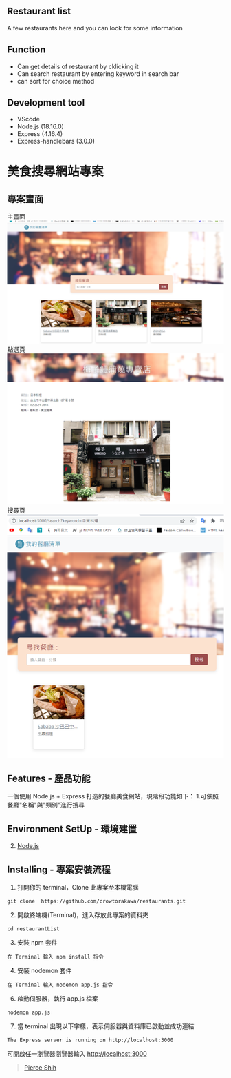Restaurant list
--
A few restaurants here and you can look for some information

Function 
--
* Can get details of restaurant by cklicking it
* Can search restaurant by entering keyword in search bar
* can sort for choice method


Development tool
--
* VScode
* Node.js (18.16.0)
* Express (4.16.4)
* Express-handlebars (3.0.0)

# 美食搜尋網站專案

## 專案畫面
主畫面
![image](/%E8%8F%9C%E5%96%AE%E9%A6%96%E9%A0%81.png)
點選頁
![image](/%E9%BB%9E%E9%81%B8%E9%A0%81.png)
搜尋頁
![image](/%E6%90%9C%E5%B0%8B%E9%A0%81.png)

## Features - 產品功能

一個使用 Node.js + Express 打造的餐廳美食網站，現階段功能如下：
    1.可依照餐廳"名稱"與"類別"進行搜尋


## Environment SetUp - 環境建置

2. [Node.js](https://nodejs.org/en/)

## Installing - 專案安裝流程

1. 打開你的 terminal，Clone 此專案至本機電腦

```
git clone  https://github.com/crowtorakawa/restaurants.git
```

2. 開啟終端機(Terminal)，進入存放此專案的資料夾

```
cd restaurantList
```

3. 安裝 npm 套件

```
在 Terminal 輸入 npm install 指令
```

4. 安裝 nodemon 套件

```
在 Terminal 輸入 nodemon app.js 指令
```


6. 啟動伺服器，執行 app.js 檔案

```
nodemon app.js
```

7. 當 terminal 出現以下字樣，表示伺服器與資料庫已啟動並成功連結

```
The Express server is running on http://localhost:3000

```
可開啟任一瀏覽器瀏覽器輸入 [http://localhost:3000](http://localhost:3000)



> [Pierce Shih](https://github.com/crowtorakawa)
